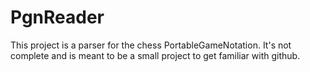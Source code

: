 PgnReader
=========

This project is a parser for the chess PortableGameNotation.
It's not complete and is meant to be a small project to get familiar with github.
